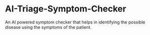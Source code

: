 # AI-Triage-Symptom-Checker
An AI powered symptom checker that helps in identifying the possible disease using the symptoms of the patient.
